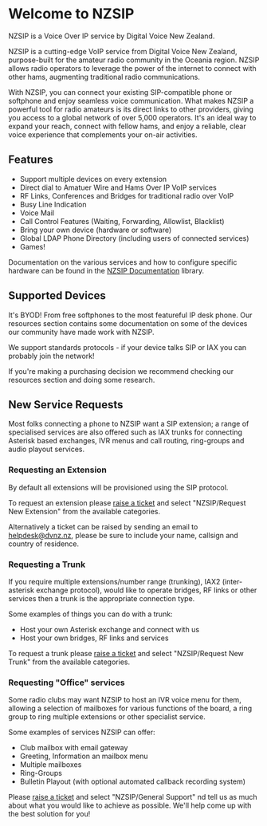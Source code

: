 # Welcome to NZSIP

NZSIP is a Voice Over IP service by Digital Voice New Zealand.

NZSIP is a cutting-edge VoIP service from Digital Voice New Zealand, purpose-built for the amateur radio community in the Oceania region. NZSIP allows radio operators to leverage the power of the internet to connect with other hams, augmenting traditional radio communications.

With NZSIP, you can connect your existing SIP-compatible phone or softphone and enjoy seamless voice communication. What makes NZSIP a powerful tool for radio amateurs is its direct links to other providers, giving you access to a global network of over 5,000 operators. It's an ideal way to expand your reach, connect with fellow hams, and enjoy a reliable, clear voice experience that complements your on-air activities.

## Features

* Support multiple devices on every extension
* Direct dial to Amatuer Wire and Hams Over IP VoIP services
* RF Links, Conferences and Bridges for traditional radio over VoIP
* Busy Line Indication 
* Voice Mail
* Call Control Features (Waiting, Forwarding, Allowlist, Blacklist)
* Bring your own device (hardware or software)
* Global LDAP Phone Directory (including users of connected services)
* Games!

Documentation on the various services and how to configure specific hardware can be found in the [NZSIP Documentation](users.md) library.

## Supported Devices

It's BYOD!  From free softphones to the most featureful IP desk phone.    Our resources section contains some documentation on some of the devices our community have made work with NZSIP.

We support standards protocols - if your device talks SIP or IAX you can probably join the network!   

If you're making a purchasing decision we recommend checking our resources section and doing some research.

## New Service Requests

Most folks connecting a phone to NZSIP want a SIP extension;  a range of specialised services are also offered such as IAX trunks for connecting Asterisk based exchanges,  IVR menus and call routing, ring-groups and audio playout services.

### Requesting an Extension

By default all extensions will be provisioned using the SIP protocol.   

To request an extension please [raise a ticket](https://helpdesk.dvnz.nz/open.php) and select "NZSIP/Request New Extension" from the available categories.

Alternatively a ticket can be raised by sending an email to helpdesk@dvnz.nz, please be sure to include your name, callsign and country of residence.   

### Requesting a Trunk

If you require multiple extensions/number range (trunking), IAX2 (inter-asterisk exchange protocol), would like to operate bridges, RF links or other services then a trunk is the appropriate connection type.

Some examples of things you can do with a trunk:

* Host your own Asterisk exchange and connect with us
* Host your own bridges, RF links and services

To request a trunk please [raise a ticket](https://helpdesk.dvnz.nz/open.php) and select "NZSIP/Request New Trunk" from the available categories.


### Requesting "Office" services

Some radio clubs may want NZSIP to host an IVR voice menu for them, allowing a selection of mailboxes for various functions of the board, a ring group to ring multiple extensions or other specialist service.   

Some examples of services NZSIP can offer:

* Club mailbox with email gateway
* Greeting, Information an mailbox menu
* Multiple mailboxes
* Ring-Groups
* Bulletin Playout (with optional automated callback recording system)

Please [raise a ticket](https://helpdesk.dvnz.nz/open.php) and select "NZSIP/General Support" nd tell us as much about what you would like to achieve as possible.  We'll help come up with the best solution for you!




